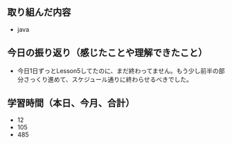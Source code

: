 ## 取り組んだ内容

- java

## 今日の振り返り（感じたことや理解できたこと）

- 今日1日ずっとLesson5してたのに、まだ終わってません。もう少し前半の部分さっくり進めて、スケジュール通りに終わらせるべきでした。

## 学習時間（本日、今月、合計）

- 12
- 105
- 485
